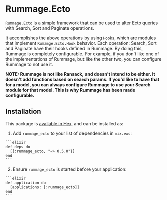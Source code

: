 # Rummage.Ecto

`Rummage.Ecto` is a simple framework that can be used to alter Ecto queries with Search, Sort and Paginate operations.

It accomplishes the above operations by using `Hooks`, which are modules that implement `Rumamge.Ecto.Hook` behavior.
Each operation: Search, Sort and Paginate have their hooks defined in Rummage. By doing this, Rummage is completely
configurable. For example, if you don't like one of the implementations of Rummage, but like the other two,
 you can configure Rummage to not use it.


**NOTE: Rummage is not like Ransack, and doesn't intend to be either. It doesn't add functions based on search params.
If you'd like to have that for a model, you can always configure Rummage to use your Search module for that model. This
is why Rummage has been made configurable.**

## Installation

This package is [available in Hex](https://hexdocs.pm/rummage_ecto/api-reference.html), and can be installed as:

  1. Add `rummage_ecto` to your list of dependencies in `mix.exs`:

    ```elixir
    def deps do
      [{:rummage_ecto, "~> 0.5.0"}]
    end
    ```

  2. Ensure `rummage_ecto` is started before your application:

    ```elixir
    def application do
      [applications: [:rummage_ecto]]
    end
    ```

